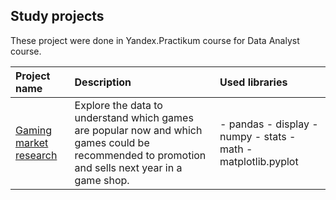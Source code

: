 ## Study projects

These project were done in Yandex.Practikum course for Data Analyst course. 

| Project name | Description | Used libraries |
| :---------------------- | :---------------------- | :---------------------- |
| [Gaming market research](gaming_market_research) | Explore the data to understand which games are popular now and which games could be recommended to promotion and sells next year in a game shop.| - pandas - display - numpy - stats  - math - matplotlib.pyplot |
